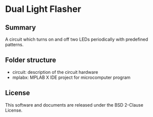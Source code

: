 # Dual Light Flasher

## Summary

A circuit which turns on and off two LEDs periodically with predefined patterns.

## Folder structure

- circuit: description of the circuit hardware
- mplabx: MPLAB X IDE project for microcomputer program

## License

This software and documents are released under the BSD 2-Clause License.
